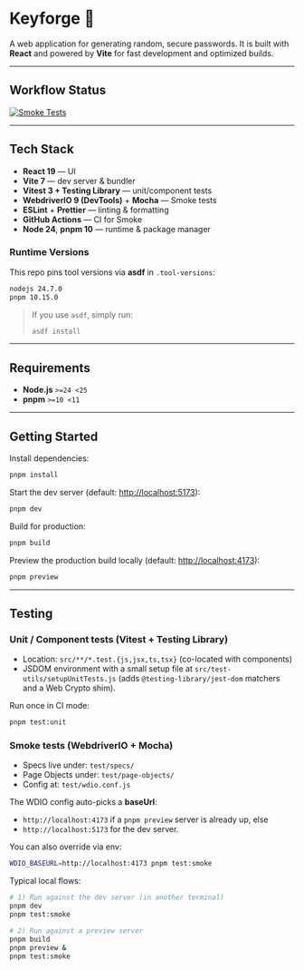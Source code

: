 # Keyforge 🔑

A web application for generating random, secure passwords.
It is built with **React** and powered by **Vite** for fast development
and optimized builds.

---

## Workflow Status

[![Smoke Tests](https://github.com/gregoryAndrikopoulos/keyforge/actions/workflows/smoke_test.yml/badge.svg)](https://github.com/gregoryAndrikopoulos/keyforge/actions/workflows/smoke_test.yml)

---

## Tech Stack

- **React 19** — UI
- **Vite 7** — dev server & bundler
- **Vitest 3 + Testing Library** — unit/component tests
- **WebdriverIO 9 (DevTools)** + **Mocha** — Smoke tests
- **ESLint** + **Prettier** — linting & formatting
- **GitHub Actions** — CI for Smoke
- **Node 24**, **pnpm 10** — runtime & package manager

### Runtime Versions

This repo pins tool versions via **asdf** in `.tool-versions`:

```txt
nodejs 24.7.0
pnpm 10.15.0
```

> If you use `asdf`, simply run:
>
> ```bash
> asdf install
> ```

---

## Requirements

- **Node.js** `>=24 <25`
- **pnpm** `>=10 <11`

---

## Getting Started

Install dependencies:

```bash
pnpm install
```

Start the dev server (default: <http://localhost:5173>):

```bash
pnpm dev
```

Build for production:

```bash
pnpm build
```

Preview the production build locally (default: <http://localhost:4173>):

```bash
pnpm preview
```

---

## Testing

### Unit / Component tests (Vitest + Testing Library)

- Location: `src/**/*.test.{js,jsx,ts,tsx}` (co-located with components)
- JSDOM environment with a small setup file at `src/test-utils/setupUnitTests.js`
  (adds `@testing-library/jest-dom` matchers and a Web Crypto shim).

Run once in CI mode:

```bash
pnpm test:unit
```

### Smoke tests (WebdriverIO + Mocha)

- Specs live under: `test/specs/`
- Page Objects under: `test/page-objects/`
- Config at: `test/wdio.conf.js`

The WDIO config auto-picks a **baseUrl**:

- `http://localhost:4173` if a `pnpm preview` server is already up, else
- `http://localhost:5173` for the dev server.

You can also override via env:

```bash
WDIO_BASEURL=http://localhost:4173 pnpm test:smoke
```

Typical local flows:

```bash
# 1) Run against the dev server (in another terminal)
pnpm dev
pnpm test:smoke

# 2) Run against a preview server
pnpm build
pnpm preview &
pnpm test:smoke
```
